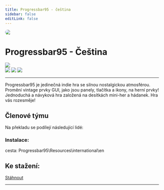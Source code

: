 ```yaml
---
title: Progressbar95 - čeština
sidebar: false
editLink: false
---
```

<script setup lang="ts">
const people = {
  lead: [
    { name: "MikeCZ", role: "Vedení projektu"}
  ]
};
</script>

<div style="border-radius: 16px; overflow: hidden; margin-bottom: 16px;">
  <img src="https://i.imgur.com/xRpbY8J.jpg">
</div>

# Progressbar95 - Čeština

![](https://img.shields.io/badge/přeloženo-100%25-darkgreen?style=for-the-badge)<br>
![](https://img.shields.io/badge/herní%20klient-Steam-grey?style=for-the-badge) 
![](https://img.shields.io/badge/verze%20hry-aktuální-grey?style=for-the-badge) 
![](https://img.shields.io/badge/verze%20překladu-2024/02/22-grey?style=for-the-badge)

------------
Progressbar95 je jedinečná indie hra se silnou nostalgickou atmosférou. Promění vintage prvky GUI, jako jsou panely, tlačítka a ikony, na herní prvky! Jednoduchá a návyková hra založená na desítkách mini-her a hádanek. Hra vás rozesměje!

## Členové týmu

Na překladu se podílejí následující lidé:

<PTeamMembers :members="people.lead" />

<PTeamMembers :members="people.l10n" />

<PTeamMembers :members="people.support" />

<PTeamMembers :members="people.partners" />

### Instalace:
cesta: Progressbar95\Resources\international\en <br />

## Ke stažení:
[Stáhnout](https://www.dropbox.com/sh/d26pxc72en77ipg/AAAV0iAZKVGZrmA9-wyyEaXKa?dl=0)

---









